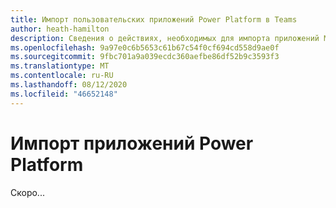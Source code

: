 ```yaml
---
title: Импорт пользовательских приложений Power Platform в Teams
author: heath-hamilton
description: Сведения о действиях, необходимых для импорта приложений Microsoft, созданных без решений без кода или с небольшим кодом, таких как приложения Power.
ms.openlocfilehash: 9a97e0c6b5653c61b67c54f0cf694cd558d9ae0f
ms.sourcegitcommit: 9fbc701a9a039ecdc360aefbe86df52b9c3593f3
ms.translationtype: MT
ms.contentlocale: ru-RU
ms.lasthandoff: 08/12/2020
ms.locfileid: "46652148"
---
```

# <a name="importing-power-platform-apps"></a>Импорт приложений Power Platform

Скоро...
